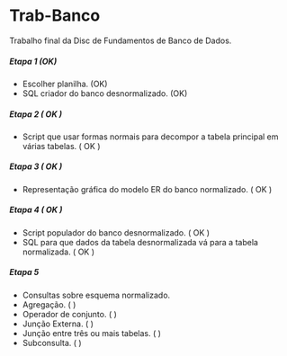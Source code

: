 # Trab-Banco

Trabalho final da Disc de Fundamentos de Banco de Dados.

##### Etapa 1 (OK)
- Escolher planilha. (OK)
- SQL criador do banco desnormalizado. (OK)

##### Etapa 2 ( OK )
- Script que usar formas normais para decompor a tabela principal em várias tabelas. ( OK )

##### Etapa 3 ( OK )
- Representação gráfica do modelo ER do banco normalizado. ( OK )

##### Etapa 4 ( OK )
- Script populador do banco desnormalizado. ( OK )
- SQL para que dados da tabela desnormalizada vá para a tabela normalizada. ( OK )

##### Etapa 5
- Consultas sobre esquema normalizado.
- Agregação. ( )
- Operador de conjunto. (  )
- Junção Externa. (  )
- Junção entre três ou mais tabelas. (  )
- Subconsulta. (  )
